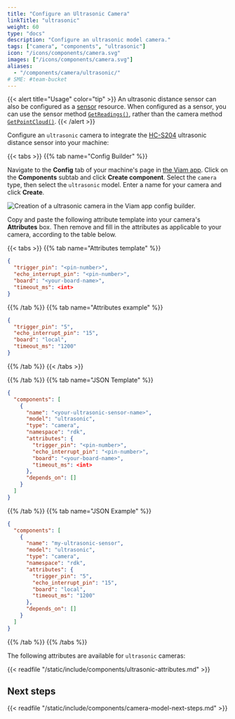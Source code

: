 ```yaml
---
title: "Configure an Ultrasonic Camera"
linkTitle: "ultrasonic"
weight: 60
type: "docs"
description: "Configure an ultrasonic model camera."
tags: ["camera", "components", "ultrasonic"]
icon: "/icons/components/camera.svg"
images: ["/icons/components/camera.svg"]
aliases:
  - "/components/camera/ultrasonic/"
# SME: #team-bucket
---
```


{{< alert title="Usage" color="tip" >}}
An ultrasonic distance sensor can also be configured as a [sensor](/components/sensor/) resource.
When configured as a sensor, you can use the sensor method [`GetReadings()`](/components/sensor/#getreadings), rather than the camera method [`GetPointCloud()`](/components/camera/#getpointcloud).
{{< /alert >}}

Configure an `ultrasonic` camera to integrate the [HC-S204](https://www.sparkfun.com/products/15569) ultrasonic distance sensor into your machine:

{{< tabs >}}
{{% tab name="Config Builder" %}}

Navigate to the **Config** tab of your machine's page in [the Viam app](https://app.viam.com).
Click on the **Components** subtab and click **Create component**.
Select the `camera` type, then select the `ultrasonic` model.
Enter a name for your camera and click **Create**.

![Creation of a ultrasonic camera in the Viam app config builder.](/components/camera/configure-ultrasonic.png)

Copy and paste the following attribute template into your camera's **Attributes** box.
Then remove and fill in the attributes as applicable to your camera, according to the table below.

{{< tabs >}}
{{% tab name="Attributes template" %}}

```json {class="line-numbers linkable-line-numbers"}
{
  "trigger_pin": "<pin-number>",
  "echo_interrupt_pin": "<pin-number>",
  "board": "<your-board-name>",
  "timeout_ms": <int>
}
```

{{% /tab %}}
{{% tab name="Attributes example" %}}

```json {class="line-numbers linkable-line-numbers"}
{
  "trigger_pin": "5",
  "echo_interrupt_pin": "15",
  "board": "local",
  "timeout_ms": "1200"
}
```

{{% /tab %}}
{{< /tabs >}}

{{% /tab %}}
{{% tab name="JSON Template" %}}

```json {class="line-numbers linkable-line-numbers"}
{
  "components": [
    {
      "name": "<your-ultrasonic-sensor-name>",
      "model": "ultrasonic",
      "type": "camera",
      "namespace": "rdk",
      "attributes": {
        "trigger_pin": "<pin-number>",
        "echo_interrupt_pin": "<pin-number>",
        "board": "<your-board-name>",
        "timeout_ms": <int>
      },
      "depends_on": []
    }
  ]
}
```

{{% /tab %}}
{{% tab name="JSON Example" %}}

```json {class="line-numbers linkable-line-numbers"}
{
  "components": [
    {
      "name": "my-ultrasonic-sensor",
      "model": "ultrasonic",
      "type": "camera",
      "namespace": "rdk",
      "attributes": {
        "trigger_pin": "5",
        "echo_interrupt_pin": "15",
        "board": "local",
        "timeout_ms": "1200"
      },
      "depends_on": []
    }
  ]
}
```

{{% /tab %}}
{{% /tabs %}}

The following attributes are available for `ultrasonic` cameras:

{{< readfile "/static/include/components/ultrasonic-attributes.md" >}}

## Next steps

{{< readfile "/static/include/components/camera-model-next-steps.md" >}}

